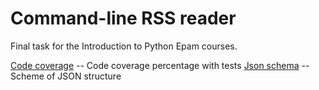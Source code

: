 # Command-line RSS reader

Final task for the Introduction to Python Epam courses.

[Code coverage](Test_coverage.png) -- Code coverage percentage with tests
[Json schema](json_schema.json) -- Scheme of JSON structure
